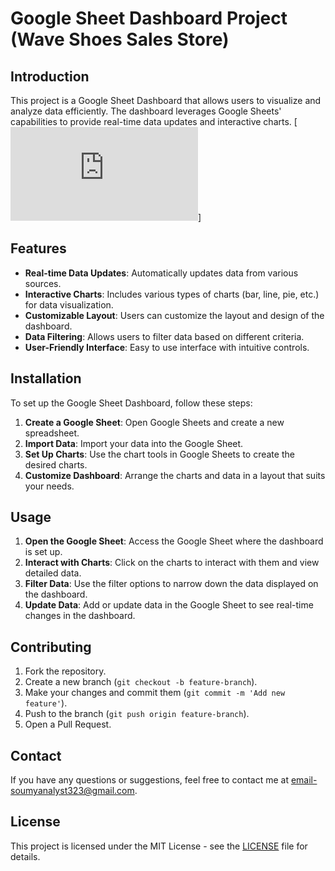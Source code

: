 # Google Sheet Dashboard Project (Wave Shoes Sales Store)
## Introduction
This project is a Google Sheet Dashboard that allows users to visualize and analyze data efficiently. The dashboard leverages Google Sheets' capabilities to provide real-time data updates and interactive charts.
[![Dashboard Preview](https://github.com/Ranjan234/Google_Sheet_Dashboard/blob/main/Wave_Shoes_Store_Sales_Dashboard%20(1).pdf)]
## Features
- **Real-time Data Updates**: Automatically updates data from various sources.
- **Interactive Charts**: Includes various types of charts (bar, line, pie, etc.) for data visualization.
- **Customizable Layout**: Users can customize the layout and design of the dashboard.
- **Data Filtering**: Allows users to filter data based on different criteria.
- **User-Friendly Interface**: Easy to use interface with intuitive controls.

## Installation
To set up the Google Sheet Dashboard, follow these steps:
1. **Create a Google Sheet**: Open Google Sheets and create a new spreadsheet.
2. **Import Data**: Import your data into the Google Sheet.
3. **Set Up Charts**: Use the chart tools in Google Sheets to create the desired charts.
4. **Customize Dashboard**: Arrange the charts and data in a layout that suits your needs.

## Usage
1. **Open the Google Sheet**: Access the Google Sheet where the dashboard is set up.
2. **Interact with Charts**: Click on the charts to interact with them and view detailed data.
3. **Filter Data**: Use the filter options to narrow down the data displayed on the dashboard.
4. **Update Data**: Add or update data in the Google Sheet to see real-time changes in the dashboard.

## Contributing
1. Fork the repository.
2. Create a new branch (`git checkout -b feature-branch`).
3. Make your changes and commit them (`git commit -m 'Add new feature'`).
4. Push to the branch (`git push origin feature-branch`).
5. Open a Pull Request.

## Contact
If you have any questions or suggestions, feel free to contact me at email-soumyanalyst323@gmail.com.

## License

This project is licensed under the MIT License - see the [LICENSE](LICENSE) file for details.

